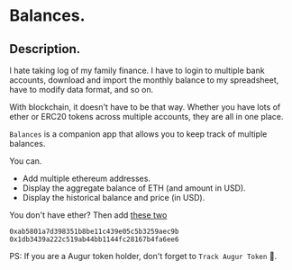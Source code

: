 # Balances.

## Description.

I hate taking log of my family finance. I have to login to multiple bank accounts, download and import the monthly balance to my spreadsheet, have to modify data format, and so on.

With blockchain, it doesn't have to be that way. Whether you have lots of ether or ERC20 tokens across multiple accounts, they are all in one place.

`Balances` is a companion app that allows you to keep track of multiple balances.

You can.

- Add multiple ethereum addresses.
- Display the aggregate balance of ETH (and amount in USD).
- Display the historical balance and price (in USD).

You don't have ether? Then add [these two](https://medium.com/@slacknation/vitaliks-ether-holdings-timeline-e6f5aa1dd4ea)

```
0xab5801a7d398351b8be11c439e05c5b3259aec9b
0x1db3439a222c519ab44bb1144fc28167b4fa6ee6
```

PS: If you are a Augur token holder, don't forget to `Track Augur Token` 👊. 
